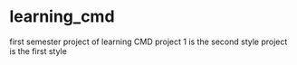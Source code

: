# learning_cmd
first semester project of learning CMD
project 1 is the second style
project is the first style
